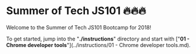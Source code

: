 # Summer of Tech JS101 🔥🔥🔥

Welcome to the Summer of Tech JS101 Bootcamp for 2018!

To get started, jump into the "**./instructions**" directory and start with ["**01 - Chrome developer tools**"](../instructions/01 - Chrome developer tools.md).
